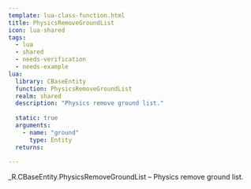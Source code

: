 ```yaml
---
template: lua-class-function.html
title: PhysicsRemoveGroundList
icon: lua-shared
tags:
  - lua
  - shared
  - needs-verification
  - needs-example
lua:
  library: CBaseEntity
  function: PhysicsRemoveGroundList
  realm: shared
  description: "Physics remove ground list."
  
  static: true
  arguments:
    - name: "ground"
      type: Entity
  returns:
    
---
```


<div class="lua__search__keywords">
_R.CBaseEntity.PhysicsRemoveGroundList &#x2013; Physics remove ground list.
</div>
